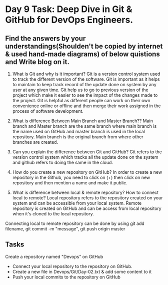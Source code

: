 # Day 9 Task: Deep Dive in Git & GitHub for DevOps Engineers.

## Find the answers by your understandings(Shoulden't be copied by internet & used hand-made diagrams)  of below quistions and Write blog on it.
1) What is Git and why is it important?
Git is a version control system used to track the different version of the software.
Git is important as it helps to maintain to keep track record of the update done on system by any user at any given time.
Git help us to go to previous version of the project which make it easier to see the impact of the changes made to the project.
Git is helpful as different people can work on their own convenience online or offline and then merge their work assigned in the process of software development.

2) What is difference Between Main Branch and Master Branch?? 
Main branch and Master branch are the same branch where main branch is the name used on GitHub and master branch is used in the local repository.
Main branch is the original branch from where other branches are created.

3) Can you explain the difference between Git and GitHub?
Git refers to the version control system which tracks all the update done on the system and github refers to doing the same in the cloud.

4) How do you create a new repository on GitHub? 
In order to create a new repository in the Github, you need to click on (+) then click on new repository and then mention a name and make it public. 

5) What is difference between local & remote repository? How to connect local to remote? 
Local repository refers to the repository created on your system and can be accessible from your local system.
Remote repository is created on GitHub and can be access from local repository when it's cloned to the local repository.

Connecting local to remote repository can be done by using git add filename, git commit -m "message", git push origin master

## Tasks

 Create a repository named "Devops" on GitHub
- Connect your local repository to the repository on GitHub.
- Create a new file in Devops/Git/Day-02.txt & add some content to it
- Push your local commits to the repository on GitHub

